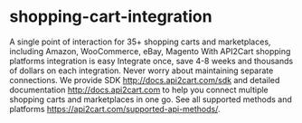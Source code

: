 # shopping-cart-integration
 A single point of interaction for 35+ shopping carts and marketplaces, including Amazon, WooCommerce, eBay, Magento  With API2Cart shopping platforms integration is easy  Integrate once, save 4-8 weeks and thousands of dollars on each integration. Never worry about maintaining separate connections.  We provide SDK http://docs.api2cart.com/sdk and detailed documentation http://docs.api2cart.com to help you connect multiple shopping carts and marketplaces in one go. See all supported methods and platforms https://api2cart.com/supported-api-methods/. 
